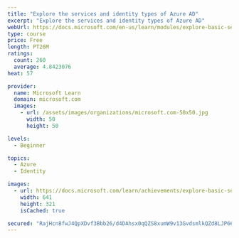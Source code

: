 ```yaml
---
title: "Explore the services and identity types of Azure AD"
excerpt: "Explore the services and identity types of Azure AD"
webUrl: https://docs.microsoft.com/en-us/learn/modules/explore-basic-services-identity-types/
type: course
price: Free
length: PT26M
ratings:
  count: 260
  average: 4.8423076
heat: 57

provider:
  name: Microsoft Learn
  domain: microsoft.com
  images:
    - url: /assets/images/organizations/microsoft.com-50x50.jpg
      width: 50
      height: 50

levels:
  - Beginner

topics:
  - Azure
  - Identity

images:
  - url: https://docs.microsoft.com/learn/achievements/explore-basic-services-identity-types-azure-active-directory-social.png
    width: 641
    height: 321
    isCached: true

secured: "RajHcn8fwJ4QpXDvf3Bbb26/d4DAhsx0qQZS8xumW9v13GvdsmlkQZd8LJP66wSmL5qvt2kNZYpAFJfPmc2MtCHyGbrHaeGqiU/UPt2RPUvPg6F/ndG0b8OUCbV0IkoJDm4+8kpzktQy8Y9ImA5WE/69FDyFvIyTlUxY36BksT2XFgzP8e3HyHpOxhjT3HmmgHe8sLliBzBynXKxcS70FmJrYOM91mU1N1EkyK27/gRiuCSLuXys7TyVCwRDc3TUq8genUPVewhUXElHT7Y4zUJBb8wXc6QU9VKsJWvR/QP+elEU8Kd21/yHYRBSotMeSlT/EKX9ZGZ6/LD2CUjQB4AGMdGUNgcc3uIBNRSiLWfwnktgRxGy3aLMSV1DOfmBoO9RJ48gwbIiNYe/VVW3mry+E9K1t+EuENFjqfLz5Po=;vBc0tiZGn1dwpWRFLZDd1w=="
---
```


